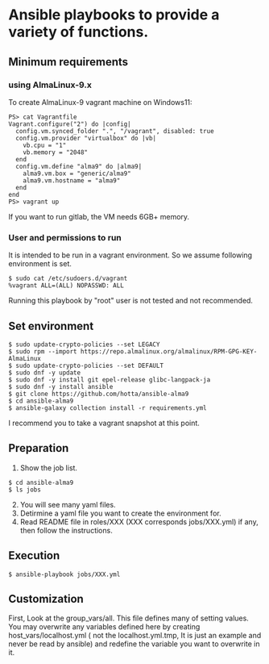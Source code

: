 # Ansible playbooks to provide a variety of functions.

## Minimum requirements

### using AlmaLinux-9.x

To create AlmaLinux-9 vagrant machine on Windows11:

```
PS> cat Vagrantfile
Vagrant.configure("2") do |config|
  config.vm.synced_folder ".", "/vagrant", disabled: true
  config.vm.provider "virtualbox" do |vb|
    vb.cpu = "1"
    vb.memory = "2048"
  end
  config.vm.define "alma9" do |alma9|
    alma9.vm.box = "generic/alma9"
    alma9.vm.hostname = "alma9"
  end
end
PS> vagrant up
```

If you want to run gitlab, the VM needs 6GB+ memory.

### User and permissions to run

It is intended to be run in a vagrant environment. So we assume following environment is set.

```
$ sudo cat /etc/sudoers.d/vagrant
%vagrant ALL=(ALL) NOPASSWD: ALL
```

Running this playbook by "root" user is not tested and not recommended.

## Set environment

```
$ sudo update-crypto-policies --set LEGACY
$ sudo rpm --import https://repo.almalinux.org/almalinux/RPM-GPG-KEY-AlmaLinux
$ sudo update-crypto-policies --set DEFAULT
$ sudo dnf -y update
$ sudo dnf -y install git epel-release glibc-langpack-ja
$ sudo dnf -y install ansible
$ git clone https://github.com/hotta/ansible-alma9 
$ cd ansible-alma9
$ ansible-galaxy collection install -r requirements.yml
```

I recommend you to take a vagrant snapshot at this point.


## Preparation

1. Show the job list.

```
$ cd ansible-alma9
$ ls jobs
```

2. You will see many yaml files. 
3. Detirmine a yaml file you want to create the environment for.
4. Read README file in roles/XXX (XXX corresponds jobs/XXX.yml) if any, then follow the instructions. 

## Execution

```
$ ansible-playbook jobs/XXX.yml
```

## Customization

First, Look at the group_vars/all. This file defines many of setting values. You may overwrite any variables defined here by creating host_vars/localhost.yml ( not the localhost.yml.tmp, It is just an example and never be read by ansible) and redefine the variable you want to overwrite in it.
